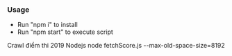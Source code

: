 ### Usage

- Run "npm i" to install
- Run "npm start" to execute script

Crawl điểm thi 2019 Nodejs
node fetchScore.js --max-old-space-size=8192
